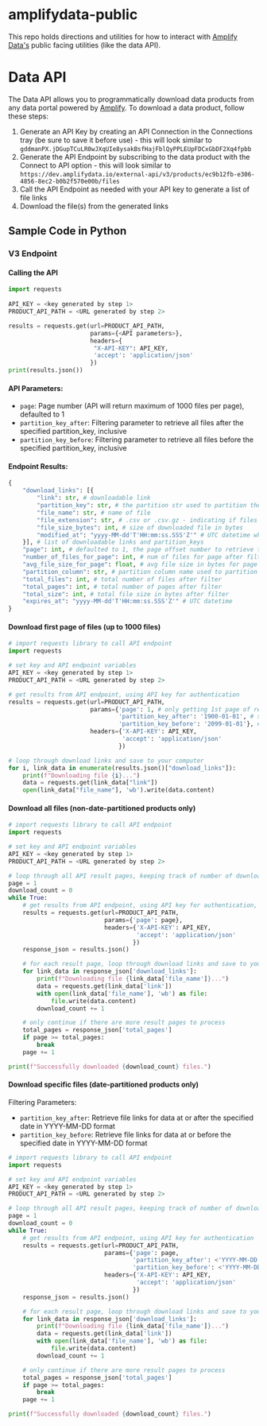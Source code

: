 # amplifydata-public

This repo holds directions and utilities for how to interact with [Amplify Data's](https://www.amplifydata.io/) public facing utilities (like the data API).

# Data API

The Data API allows you to programmatically download data products from any data portal powered by [Amplify](https://www.amplifydata.io/). To download a data product, follow these steps:
1. Generate an API Key by creating an API Connection in the Connections tray (be sure to save it before use) - this will look similar to `gddmanPX.jDGupTCuLR0wJXqUIe8ysakBsfHajFblQyPPLEUpFDCxGbDF2Xq4fpbb`
2. Generate the API Endpoint by subscribing to the data product with the Connect to API option - this will look similar to `https://dev.amplifydata.io/external-api/v3/products/ec9b12fb-e306-4856-8ec2-b0b2f570e00b/files`
3. Call the API Endpoint as needed with your API key to generate a list of file links
4. Download the file(s) from the generated links

## Sample Code in Python

### V3 Endpoint

#### Calling the API
```python
import requests
 
API_KEY = <key generated by step 1>
PRODUCT_API_PATH = <URL generated by step 2>

results = requests.get(url=PRODUCT_API_PATH,
                       params={<API parameters>},
                       headers={
                        "X-API-KEY": API_KEY,
                        'accept': 'application/json'
                       })
print(results.json())
```

#### API Parameters:

- `page`: Page number (API will return maximum of 1000 files per page), defaulted to 1
- `partition_key_after`: Filtering parameter to retrieve all files after the specified partition_key, inclusive
- `partition_key_before`: Filtering parameter to retrieve all files before the specified partition_key, inclusive

#### Endpoint Results:
```python
{
    "download_links": [{
        "link": str, # downloadable link
        "partition_key": str, # the partition str used to partition the links. Can be used for filtering, example provided below. Will be None if no file partitioning set
        "file_name": str, # name of file
        "file_extension": str, # .csv or .csv.gz - indicating if files are compressed.  Larger products will be delivered via compressed files
        "file_size_bytes": int, # size of downloaded file in bytes
        "modified_at": "yyyy-MM-dd'T'HH:mm:ss.SSS'Z'" # UTC datetime when file was last modified
    }], # list of downloadable links and partition_keys
    "page": int, # defaulted to 1, the page offset number to retrieve the links for maximum of 1000 links per page
    "number_of_files_for_page": int, # num of files for page after filter and pagination
    "avg_file_size_for_page": float, # avg file size in bytes for page after filter and pagination
    "partition_column": str, # partition column name used to partition the links. Will be None if no file partitioning set
    "total_files": int, # total number of files after filter
    "total_pages": int, # total number of pages after filter
    "total_size": int, # total file size in bytes after filter
    "expires_at": "yyyy-MM-dd'T'HH:mm:ss.SSS'Z'" # UTC datetime
}
```
#### Download first page of files (up to 1000 files)
```python
# import requests library to call API endpoint
import requests

# set key and API endpoint variables
API_KEY = <key generated by step 1>
PRODUCT_API_PATH = <URL generated by step 2>

# get results from API endpoint, using API key for authentication
results = requests.get(url=PRODUCT_API_PATH,
                       params={'page': 1, # only getting 1st page of results
                               'partition_key_after': '1900-01-01', # set date value here
                               'partition_key_before': '2099-01-01'}, # set date value here
                       headers={'X-API-KEY': API_KEY,
                                'accept': 'application/json'
                               })

# loop through download links and save to your computer
for i, link_data in enumerate(results.json()["download_links"]):
    print(f"Downloading file {i}...")
    data = requests.get(link_data["link"])
    open(link_data["file_name"], 'wb').write(data.content)

```

#### Download all files (non-date-partitioned products only)
```python
# import requests library to call API endpoint
import requests

# set key and API endpoint variables
API_KEY = <key generated by step 1>
PRODUCT_API_PATH = <URL generated by step 2>

# loop through all API result pages, keeping track of number of downloaded files
page = 1
download_count = 0
while True:
    # get results from API endpoint, using API key for authentication, for a specific page
    results = requests.get(url=PRODUCT_API_PATH,
                           params={'page': page},
                           headers={'X-API-KEY': API_KEY,
                                    'accept': 'application/json'
                                   })
    response_json = results.json()

    # for each result page, loop through download links and save to your computer
    for link_data in response_json['download_links']:
        print(f"Downloading file {link_data['file_name']}...")
        data = requests.get(link_data['link'])
        with open(link_data['file_name'], 'wb') as file:
            file.write(data.content)
        download_count += 1

    # only continue if there are more result pages to process
    total_pages = response_json['total_pages']
    if page >= total_pages:
        break
    page += 1

print(f"Successfully downloaded {download_count} files.")
```

#### Download specific files (date-partitioned products only)
Filtering Parameters:

- `partition_key_after`: Retrieve file links for data at or after the specified date in YYYY-MM-DD format
- `partition_key_before`: Retrieve file links for data at or before the specified date in YYYY-MM-DD format

```python
# import requests library to call API endpoint
import requests

# set key and API endpoint variables
API_KEY = <key generated by step 1>
PRODUCT_API_PATH = <URL generated by step 2>

# loop through all API result pages, keeping track of number of downloaded files
page = 1
download_count = 0
while True:
    # get results from API endpoint, using API key for authentication
    results = requests.get(url=PRODUCT_API_PATH,
                           params={'page': page,
                                   'partition_key_after': <'YYYY-MM-DD'>,   # set date value here
                                   'partition_key_before': <'YYYY-MM-DD'>}, # set date value here
                           headers={'X-API-KEY': API_KEY,
                                    'accept': 'application/json'
                                   })
    response_json = results.json()

    # for each result page, loop through download links and save to your computer
    for link_data in response_json['download_links']:
        print(f"Downloading file {link_data['file_name']}...")
        data = requests.get(link_data['link'])
        with open(link_data['file_name'], 'wb') as file:
            file.write(data.content)
        download_count += 1

    # only continue if there are more result pages to process
    total_pages = response_json['total_pages']
    if page >= total_pages:
        break
    page += 1

print(f"Successfully downloaded {download_count} files.")
```

